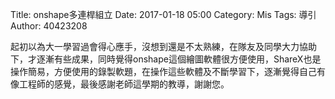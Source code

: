 Title: onshape多連桿組立
Date: 2017-01-18 05:00
Category: Mis
Tags: 導引
Author: 40423208

<p>
起初以為大一學習過會得心應手，沒想到還是不太熟練，在隊友及同學大力協助下，才逐漸有些成果，同時覺得onshape這個繪圖軟體很方便使用，ShareX也是操作簡易，方便使用的錄製軟題，在操作這些軟體及不斷學習下，逐漸覺得自己有像工程師的感覺，最後感謝老師這學期的教導，謝謝您。
</p>
